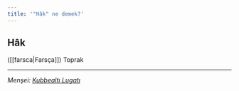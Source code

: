 ```yaml
---
title: '"Hâk" ne demek?'
---
```


## Hâk
([[farsca|Farsça]]) Toprak

---
*Menşei: [Kubbealtı Lugatı](https://www.lugatim.com/s/Hâk)*